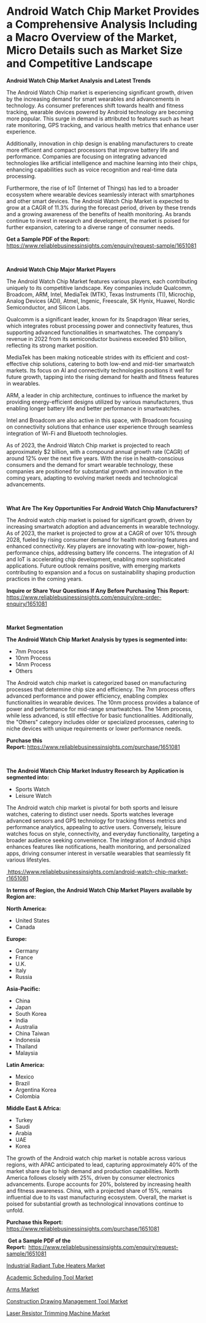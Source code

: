 <p><h1>Android Watch Chip Market Provides a Comprehensive Analysis Including a Macro Overview of the Market, Micro Details such as Market Size and Competitive Landscape</h1></p><p><strong>Android Watch Chip Market Analysis and Latest Trends</strong></p>
<p><p>The Android Watch Chip market is experiencing significant growth, driven by the increasing demand for smart wearables and advancements in technology. As consumer preferences shift towards health and fitness tracking, wearable devices powered by Android technology are becoming more popular. This surge in demand is attributed to features such as heart rate monitoring, GPS tracking, and various health metrics that enhance user experience.</p><p>Additionally, innovation in chip design is enabling manufacturers to create more efficient and compact processors that improve battery life and performance. Companies are focusing on integrating advanced technologies like artificial intelligence and machine learning into their chips, enhancing capabilities such as voice recognition and real-time data processing. </p><p>Furthermore, the rise of IoT (Internet of Things) has led to a broader ecosystem where wearable devices seamlessly interact with smartphones and other smart devices. The Android Watch Chip Market is expected to grow at a CAGR of 11.3% during the forecast period, driven by these trends and a growing awareness of the benefits of health monitoring. As brands continue to invest in research and development, the market is poised for further expansion, catering to a diverse range of consumer needs.</p></p>
<p><strong>Get a Sample PDF of the Report:&nbsp;</strong> <a href="https://www.reliablebusinessinsights.com/enquiry/request-sample/1651081?utm_campaign=2446&utm_medium=2&utm_source=Github&utm_content=ia&utm_term=23032025&utm_id=android-watch-chip">https://www.reliablebusinessinsights.com/enquiry/request-sample/1651081</a></p>
<p>&nbsp;</p>
<p><strong>Android Watch Chip Major Market Players</strong></p>
<p><p>The Android Watch Chip Market features various players, each contributing uniquely to its competitive landscape. Key companies include Qualcomm, Broadcom, ARM, Intel, MediaTek (MTK), Texas Instruments (TI), Microchip, Analog Devices (ADI), Atmel, Ingenic, Freescale, SK Hynix, Huawei, Nordic Semiconductor, and Silicon Labs.</p><p>Qualcomm is a significant leader, known for its Snapdragon Wear series, which integrates robust processing power and connectivity features, thus supporting advanced functionalities in smartwatches. The company’s revenue in 2022 from its semiconductor business exceeded $10 billion, reflecting its strong market position.</p><p>MediaTek has been making noticeable strides with its efficient and cost-effective chip solutions, catering to both low-end and mid-tier smartwatch markets. Its focus on AI and connectivity technologies positions it well for future growth, tapping into the rising demand for health and fitness features in wearables.</p><p>ARM, a leader in chip architecture, continues to influence the market by providing energy-efficient designs utilized by various manufacturers, thus enabling longer battery life and better performance in smartwatches.</p><p>Intel and Broadcom are also active in this space, with Broadcom focusing on connectivity solutions that enhance user experience through seamless integration of Wi-Fi and Bluetooth technologies.</p><p>As of 2023, the Android Watch Chip market is projected to reach approximately $2 billion, with a compound annual growth rate (CAGR) of around 12% over the next five years. With the rise in health-conscious consumers and the demand for smart wearable technology, these companies are positioned for substantial growth and innovation in the coming years, adapting to evolving market needs and technological advancements.</p></p>
<p>&nbsp;</p>
<p><strong>What Are The Key Opportunities For Android Watch Chip Manufacturers?</strong></p>
<p><p>The Android watch chip market is poised for significant growth, driven by increasing smartwatch adoption and advancements in wearable technology. As of 2023, the market is projected to grow at a CAGR of over 10% through 2028, fueled by rising consumer demand for health monitoring features and enhanced connectivity. Key players are innovating with low-power, high-performance chips, addressing battery life concerns. The integration of AI and IoT is accelerating chip development, enabling more sophisticated applications. Future outlook remains positive, with emerging markets contributing to expansion and a focus on sustainability shaping production practices in the coming years.</p></p>
<p><strong>Inquire or Share Your Questions If Any Before Purchasing This Report:</strong> <a href="https://www.reliablebusinessinsights.com/enquiry/pre-order-enquiry/1651081?utm_campaign=2446&utm_medium=2&utm_source=Github&utm_content=ia&utm_term=23032025&utm_id=android-watch-chip">https://www.reliablebusinessinsights.com/enquiry/pre-order-enquiry/1651081</a></p>
<p>&nbsp;</p>
<p><strong>Market Segmentation</strong></p>
<p><strong>The Android Watch Chip Market Analysis by types is segmented into:</strong></p>
<p><ul><li>7nm Process</li><li>10nm Process</li><li>14nm Process</li><li>Others</li></ul></p>
<p><p>The Android watch chip market is categorized based on manufacturing processes that determine chip size and efficiency. The 7nm process offers advanced performance and power efficiency, enabling complex functionalities in wearable devices. The 10nm process provides a balance of power and performance for mid-range smartwatches. The 14nm process, while less advanced, is still effective for basic functionalities. Additionally, the "Others" category includes older or specialized processes, catering to niche devices with unique requirements or lower performance needs.</p></p>
<p><strong>Purchase this Report:&nbsp;</strong><a href="https://www.reliablebusinessinsights.com/purchase/1651081?utm_campaign=2446&utm_medium=2&utm_source=Github&utm_content=ia&utm_term=23032025&utm_id=android-watch-chip">https://www.reliablebusinessinsights.com/purchase/1651081</a></p>
<p>&nbsp;</p>
<p><strong>The Android Watch Chip Market Industry Research by Application is segmented into:</strong></p>
<p><ul><li>Sports Watch</li><li>Leisure Watch</li></ul></p>
<p><p>The Android watch chip market is pivotal for both sports and leisure watches, catering to distinct user needs. Sports watches leverage advanced sensors and GPS technology for tracking fitness metrics and performance analytics, appealing to active users. Conversely, leisure watches focus on style, connectivity, and everyday functionality, targeting a broader audience seeking convenience. The integration of Android chips enhances features like notifications, health monitoring, and personalized apps, driving consumer interest in versatile wearables that seamlessly fit various lifestyles.</p></p>
<p><a href="https://www.reliablebusinessinsights.com/android-watch-chip-market-r1651081?utm_campaign=2446&utm_medium=2&utm_source=Github&utm_content=ia&utm_term=23032025&utm_id=android-watch-chip">&nbsp;https://www.reliablebusinessinsights.com/android-watch-chip-market-r1651081</a></p>
<p><strong>In terms of Region, the Android Watch Chip Market Players available by Region are:</strong></p>
<p>
    <p> <strong> North America: </strong>
        <ul>
            <li>United States</li>
            <li>Canada</li>
        </ul>
        </p> 
    <p> <strong> Europe: </strong>
        <ul>
            <li>Germany</li>
            <li>France</li>
            <li>U.K.</li>
            <li>Italy</li>
            <li>Russia</li>
        </ul>
        </p> 
    <p> <strong> Asia-Pacific: </strong>
        <ul>
            <li>China</li>
            <li>Japan</li>
            <li>South Korea</li>
            <li>India</li>
            <li>Australia</li>
            <li>China Taiwan</li>
            <li>Indonesia</li>
            <li>Thailand</li>
            <li>Malaysia</li>
        </ul>
        </p> 
    <p> <strong> Latin America: </strong>
        <ul>
            <li>Mexico</li>
            <li>Brazil</li>
            <li>Argentina Korea</li>
            <li>Colombia</li>
        </ul>
        </p> 
    <p> <strong> Middle East & Africa: </strong>
        <ul>
            <li>Turkey</li>
            <li>Saudi</li>
            <li>Arabia</li>
            <li>UAE</li>
            <li>Korea</li>
        </ul>
    </p>
    </p>
<p><p>The growth of the Android watch chip market is notable across various regions, with APAC anticipated to lead, capturing approximately 40% of the market share due to high demand and production capabilities. North America follows closely with 25%, driven by consumer electronics advancements. Europe accounts for 20%, bolstered by increasing health and fitness awareness. China, with a projected share of 15%, remains influential due to its vast manufacturing ecosystem. Overall, the market is poised for substantial growth as technological innovations continue to unfold.</p></p>
<p><strong>Purchase this Report: </strong><a href="https://www.reliablebusinessinsights.com/purchase/1651081?utm_campaign=2446&utm_medium=2&utm_source=Github&utm_content=ia&utm_term=23032025&utm_id=android-watch-chip">https://www.reliablebusinessinsights.com/purchase/1651081</a></p>
<p>&nbsp;<strong>Get a Sample PDF of the Report:&nbsp;&nbsp;</strong><a href="https://www.reliablebusinessinsights.com/enquiry/request-sample/1651081?utm_campaign=2446&utm_medium=2&utm_source=Github&utm_content=ia&utm_term=23032025&utm_id=android-watch-chip">https://www.reliablebusinessinsights.com/enquiry/request-sample/1651081</a></p>
<p><strong></strong></p>
<p><p><a href="https://www.linkedin.com/pulse/detailed-report-industrial-radiant-tube-heaters-market-zzf6e?utm_campaign=2446&utm_medium=2&utm_source=Github&utm_content=ia&utm_term=23032025&utm_id=android-watch-chip">Industrial Radiant Tube Heaters Market</a></p><p><a href="https://github.com/janustabarf2/Market-Research-Report-List-1/blob/main/academic-scheduling-tool-market.md?utm_campaign=2446&utm_medium=2&utm_source=Github&utm_content=ia&utm_term=23032025&utm_id=android-watch-chip">Academic Scheduling Tool Market</a></p><p><a href="https://www.linkedin.com/pulse/future-market-revenue-growth-arms-146-cagr-2025-2032-fregraph-rcg1e?utm_campaign=2446&utm_medium=2&utm_source=Github&utm_content=ia&utm_term=23032025&utm_id=android-watch-chip">Arms Market</a></p><p><a href="https://github.com/kaganalcinwv/Market-Research-Report-List-1/blob/main/construction-drawing-management-tool-market.md?utm_campaign=2446&utm_medium=2&utm_source=Github&utm_content=ia&utm_term=23032025&utm_id=android-watch-chip">Construction Drawing Management Tool Market</a></p><p><a href="https://www.linkedin.com/pulse/laser-resistor-trimming-machine-market-outlook-from-2025-2032-uhype?utm_campaign=2446&utm_medium=2&utm_source=Github&utm_content=ia&utm_term=23032025&utm_id=android-watch-chip">Laser Resistor Trimming Machine Market</a></p></p>